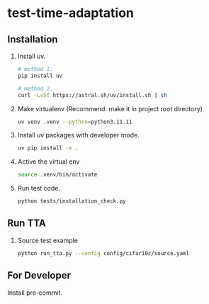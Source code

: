 # test-time-adaptation

## Installation

1. Install uv.

    ```bash
    # method 1.
    pip install uv

    # method 2.
    curl -LsSf https://astral.sh/uv/install.sh | sh
    ```

2. Make virtualenv (Recommend: make it in project root directory)
    ```bash
    uv venv .venv --python=python3.11.11
    ```
3. Install uv packages with developer mode.
    ```bash
    uv pip install -e .
    ```
4. Active the virtual env
    ```bash
    source .venv/bin/activate
    ```
5. Run test code.
    ```bash
    python tests/installation_check.py
    ```

## Run TTA

1. Source test example
    ```bash
    python run_tta.py --config config/cifar10c/source.yaml
    ```

## For Developer

Install pre-commit.

